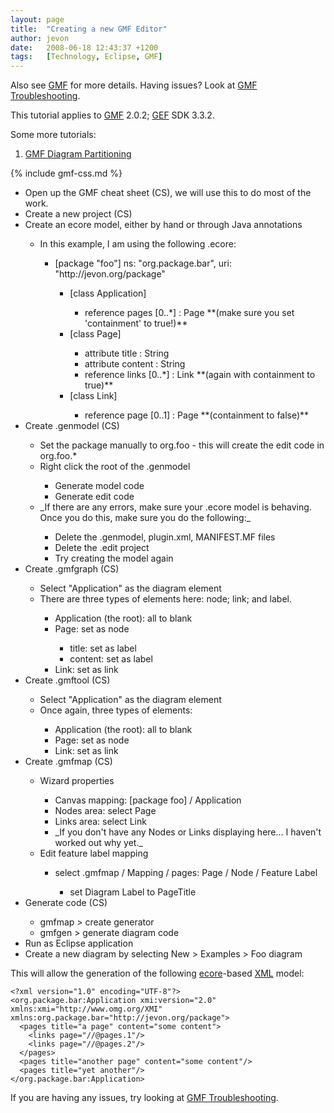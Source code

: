 ```yaml
---
layout: page
title:  "Creating a new GMF Editor"
author: jevon
date:   2008-06-18 12:43:37 +1200
tags:   [Technology, Eclipse, GMF]
---
```


Also see [GMF](gmf.md) for more details. Having issues? Look at [GMF Troubleshooting](gmf-troubleshooting.md).

This tutorial applies to [GMF](gmf.md) 2.0.2; [GEF](gef.md) SDK 3.3.2.

Some more tutorials:
1. [GMF Diagram Partitioning](gmf-diagram-partitioning.md)

{% include gmf-css.md %}<div class="gmf_code"><ul>
<li>Open up the GMF cheat sheet (CS), we will use this to do most of the work.</li>
<li>Create a new project (CS)</li>
<li>Create an ecore model, either by hand or through Java annotations</li>
  <ul>
  <li>In this example, I am using the following .ecore:</li>
    <ul>
    <li>[package "foo"] ns: "org.package.bar", uri: "http://jevon.org/package"</li>
      <ul>
      <li>[class Application]</li>
        <ul>
        <li>reference pages [0..*] : Page **(make sure you set 'containment' to true!)**</li>
        </ul>
      <li>[class Page]</li>
        <ul>
        <li>attribute title : String</li>
        <li>attribute content : String</li>
        <li>reference links [0..*] : Link **(again with containment to true)**</li>
        </ul>
      <li>[class Link]</li>
        <ul>
        <li>reference page [0..1] : Page **(containment to false)**</li>
        </ul>
      </ul>
     </ul>
   </ul>
        
<li>Create .genmodel (CS)</li>
  <ul>
  <li>Set the package manually to org.foo - this will create the edit code in org.foo.*</li>
  <li>Right click the root of the .genmodel</li>
    <ul>
    <li>Generate model code</li>
    <li>Generate edit code</li>
    </ul>
  <li>_If there are any errors, make sure your .ecore model is behaving. Once you do this, make sure you do the following:_</li>
    <ul>
    <li>Delete the .genmodel, plugin.xml, MANIFEST.MF files</li>
    <li>Delete the .edit project</li>
    <li>Try creating the model again</li>
    </ul>
  </ul>
    
<li>Create .gmfgraph (CS)</li>
  <ul>
  <li>Select "Application" as the diagram element</li>
  <li>There are three types of elements here: node; link; and label.</li>
    <ul>
    <li>Application (the root): all to blank</li>
    <li>Page: set as node</li>
      <ul>  
      <li>title: set as label</li>
      <li>content: set as label</li>
      </ul>
    <li>Link: set as link</li>
    </ul>
  </ul>
      
<li>Create .gmftool (CS)</li>
  <ul>
  <li>Select "Application" as the diagram element</li>
  <li>Once again, three types of elements:</li>
    <ul>
    <li>Application (the root): all to blank</li>
    <li>Page: set as node</li>
    <li>Link: set as link</li>
    </ul>
  </ul>
      
<li>Create .gmfmap (CS)</li>
  <ul>
  <li>Wizard properties</li>
    <ul>
    <li>Canvas mapping: [package foo] / Application</li>
    <li>Nodes area: select Page</li>
    <li>Links area: select Link</li>
    <li>_If you don't have any Nodes or Links displaying here... I haven't worked out why yet._</li>
    </ul>
  <li>Edit feature label mapping</li>
    <ul>
    <li>select .gmfmap / Mapping / pages: Page / Node / Feature Label</li>
      <ul>
      <li>set Diagram Label to PageTitle</li>
      </ul>
    </ul>
  </ul>
      
<li>Generate code (CS)</li>
  <ul>
  <li>gmfmap > create generator</li>
  <li>gmfgen > generate diagram code</li>
  </ul>
  
<li>Run as Eclipse application</li>
<li>Create a new diagram by selecting New > Examples > Foo diagram</li>
</ul>
</div>

This will allow the generation of the following [ecore](ecore.md)-based [XML](xml.md) model:

```
<?xml version="1.0" encoding="UTF-8"?>
<org.package.bar:Application xmi:version="2.0" xmlns:xmi="http://www.omg.org/XMI" xmlns:org.package.bar="http://jevon.org/package">
  <pages title="a page" content="some content">
    <links page="//@pages.1"/>
    <links page="//@pages.2"/>
  </pages>
  <pages title="another page" content="some content"/>
  <pages title="yet another"/>
</org.package.bar:Application>
```

If you are having any issues, try looking at [GMF Troubleshooting](gmf-troubleshooting.md).
